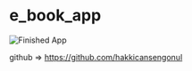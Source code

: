 # e_book_app


![Finished App](https://github.com/hakkicansengonul/images/blob/master/e_book.gif)



github =>  https://github.com/hakkicansengonul
